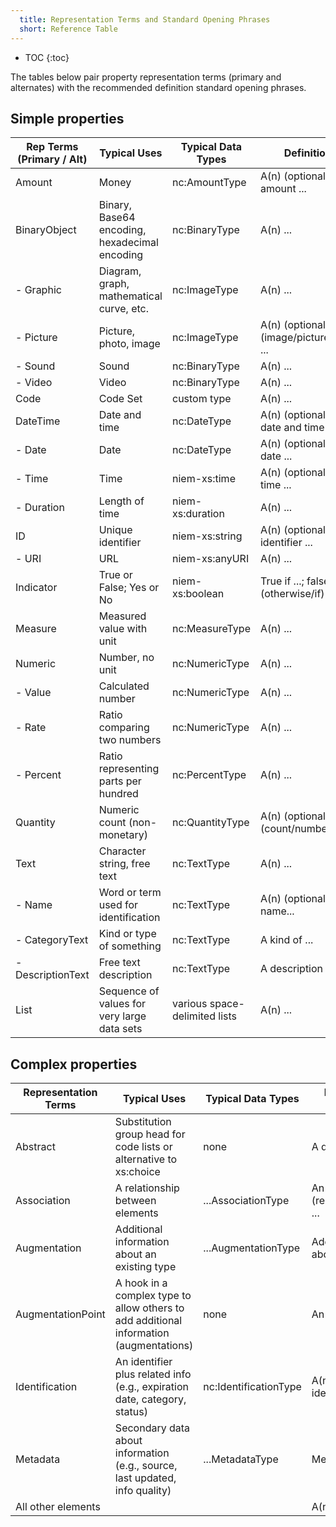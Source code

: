 ```yaml
---
  title: Representation Terms and Standard Opening Phrases
  short: Reference Table
---
```


- TOC
{:toc}

The tables below pair property representation terms (primary and alternates) with the recommended definition standard opening phrases.

## Simple properties

Rep Terms (Primary / Alt) | Typical Uses | Typical Data Types | Definition Phrase
--- | --- | --- | ---
Amount | Money | nc:AmountType | A(n) (optional adjectives) amount ...
BinaryObject | Binary, Base64 encoding, hexadecimal encoding | nc:BinaryType | A(n) ...
- Graphic | Diagram, graph, mathematical curve, etc. | nc:ImageType | A(n) ...
- Picture | Picture, photo, image | nc:ImageType | A(n) (optional adjectives) (image/picture/photograph) ...
- Sound | Sound | nc:BinaryType | A(n) ...
- Video | Video | nc:BinaryType | A(n) ...
Code | Code Set | custom type | A(n) ...
DateTime | Date and time | nc:DateType | A(n) (optional adjectives) date and time ...
- Date | Date | nc:DateType | A(n) (optional adjectives) date ...
- Time | Time | niem-xs:time | A(n) (optional adjectives) time ...
- Duration | Length of time | niem-xs:duration | A(n) ...
ID | Unique identifier | niem-xs:string | A(n) (optional adjectives) identifier ...
- URI | URL | niem-xs:anyURI | A(n) ...
Indicator | True or False; Yes or No | niem-xs:boolean | True if ...; false (otherwise/if) ...
Measure | Measured value with unit | nc:MeasureType | A(n) ...
Numeric | Number, no unit | nc:NumericType | A(n) ...
- Value | Calculated number | nc:NumericType | A(n) ...
- Rate | Ratio comparing two numbers | nc:NumericType | A(n) ...
- Percent | Ratio representing parts per hundred | nc:PercentType | A(n) ...
Quantity | Numeric count (non-monetary) | nc:QuantityType | A(n) (optional adjectives) (count/number) ...
Text | Character string, free text | nc:TextType | A(n) ...
- Name | Word or term used for identification | nc:TextType | A(n) (optional adjectives) name...
- CategoryText | Kind or type of something | nc:TextType | A kind of ...
- DescriptionText | Free text description | nc:TextType | A description of ...
List | Sequence of values for very large data sets | various space-delimited lists | A(n) ...

## Complex properties

Representation Terms | Typical Uses | Typical Data Types | Definition Standard Opening Phrase
 --- | --- | --- | ---
Abstract | Substitution group head for code lists or alternative to xs:choice | none | A data concept ...
Association | A relationship between elements | ...AssociationType | An (optional adjectives) (relationship/association) ...
Augmentation | Additional information about an existing type | ...AugmentationType | Additional information about ...
AugmentationPoint | A hook in a complex type to allow others to add additional information (augmentations) | none | An augmentation point ...
Identification | An identifier plus related info (e.g., expiration date, category, status) | nc:IdentificationType | A(n) (optional adjectives) identification ...
Metadata | Secondary data about information (e.g., source, last updated, info quality) | ...MetadataType | Metadata about ...
All other elements |   |  | A(n) ...
